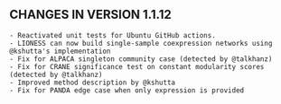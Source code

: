 CHANGES IN VERSION 1.1.12
--------------------------

    - Reactivated unit tests for Ubuntu GitHub actions.
    - LIONESS can now build single-sample coexpression networks using @kshutta's implementation
    - Fix for ALPACA singleton community case (detected by @talkhanz)
    - Fix for CRANE significance test on constant modularity scores (detected by @talkhanz)
    - Improved method description by @kshutta
    - Fix for PANDA edge case when only expression is provided

